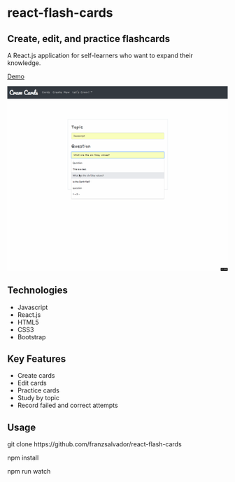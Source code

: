 # react-flash-cards
<h2>Create, edit, and practice flashcards</h2>
  <p>A React.js application for self-learners who want to expand their knowledge.</p>
  <a href="https://franzsalvador.github.io/react-flash-cards/">Demo</a>
  <p></p>
  <img src="flash1.gif"/>
<h2>Technologies</h2>
  <ul>
    <li>Javascript</li>
    <li>React.js</li>
    <li>HTML5</li>
    <li>CSS3</li>
    <li>Bootstrap</li>
  </ul>
<h2>Key Features</h2>
  <ul>
    <li>Create cards</li>
    <li>Edit cards</li>
    <li>Practice cards</li>
    <li>Study by topic</li>
    <li>Record failed and correct attempts</li>
  </ul>
<h2>Usage</h2>
  <p>git clone https://github.com/franzsalvador/react-flash-cards</p>
  <p>npm install</p>
  <p>npm run watch</p>
